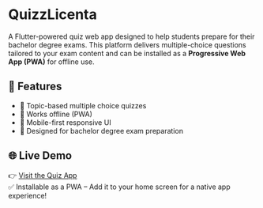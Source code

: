 # QuizzLicenta

A Flutter-powered quiz web app designed to help students prepare for their bachelor degree exams. This platform delivers multiple-choice questions tailored to your exam content and can be installed as a **Progressive Web App (PWA)** for offline use.

## 🚀 Features

- 📝 Topic-based multiple choice quizzes
- 💾 Works offline (PWA)
- 📱 Mobile-first responsive UI
- 🧠 Designed for bachelor degree exam preparation

## 🌐 Live Demo

👉 [Visit the Quiz App](https://quizz-licenta.vercel.app/)  
✅ Installable as a PWA – Add it to your home screen for a native app experience!
